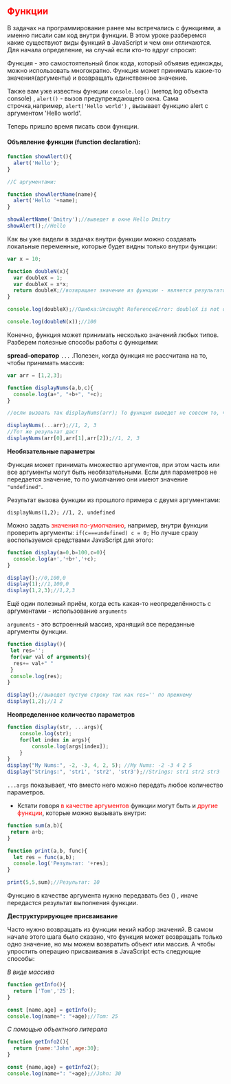 ## <font color="red">Функции</font>
В задачах на программирование ранее мы встречались с функциями, а именно писали сам код внутри функции. В этом уроке разберемся какие существуют виды функций в JavaScript и чем они отличаются.
Для начала определение, на случай если кто-то вдруг спросит:

Функция - это самостоятельный блок кода, который объявив единожды, можно использовать многократно. Функция может принимать какие-то значения(аргументы) и возвращать единственное значение.

Также вам уже известны функции `console.log()` (метод log объекта console) , `alert()` - вызов предупреждающего окна.
Сама строчка,например, `alert('Hello world')` , вызывает функцию alert с аргументом 'Hello world'. 

Теперь пришло время писать свои функции.

#### Объявление функции (function declaration):

```js
function showAlert(){
  alert('Hello');
}

//С аргументами:

function showAlertName(name){
  alert('Hello '+name);
}

showAlertName('Dmitry');//выведет в окне Hello Dmitry
showAlert();//Hello
```

Как вы уже видели в задачах внутри функции можно создавать локальные переменные, которые будет видны только внутри функции:

```js
var x = 10;

function doubleN(x){
  var doubleX = 1;
  var doubleX = x*x;
  return doubleX;//возвращает значение из функции - является результатом её выполнения
}

console.log(doubleX);//Ошибка:Uncaught ReferenceError: doubleX is not defined

console.log(doubleN(x));//100
```

Конечно, функция может принимать несколько значений любых типов. Разберем полезные способы работы с функциями:

<b>spread-оператор</b> `...` .Полезен, когда функция не рассчитана на то, чтобы принимать массив:

```js
var arr = [1,2,3];

function displayNums(a,b,c){
  console.log(a+", "+b+", "+c);
}

//если вызвать так displayNums(arr); То функция выведет не совсем то, что мы ожидаем.

displayNums(...arr);//1, 2, 3
//Тот же результат даст 
displayNums(arr[0],arr[1],arr[2]);//1, 2, 3
```

<b>Необязательные параметры</b>

Функция может принимать множество аргументов, при этом часть или все аргументы могут быть необязательными. Если для параметров не передается значение, то по умолчанию они имеют значение `"undefined"`. 

Результат вызова функции из прошлого примера с двумя аргументами:

`displayNums(1,2); //1, 2, undefined`

Можно задать <font color="red">значения по-умолчанию</font>, например, внутри функции проверить аргументы: `if(c===undefined) c = 0;`
Но лучше сразу воспользуемся средствами JavaScript для этого:

```js
function display(a=0,b=100,c=0){
  console.log(a+','+b+','+c);
}

display();//0,100,0
display(1);//1,100,0
display(1,2,3);//1,2,3
```

Ещё один полезный приём, когда есть какая-то неопределённость с аргументами - использование `arguments`

`arguments` - это встроенный массив, хранящий все переданные аргументы функции.

```js
function display(){
 let res='';
 for(var val of arguments){
  res+= val+" "
 }
 console.log(res);
}

display();//выведет пустую строку так как res='' по прежнему
display(1,2);//1 2
```

<b>Неопределенное количество параметров</b>

```js
function display(str, ...args){
    console.log(str);
    for(let index in args){
        console.log(args[index]);
    }
}
display("My Nums:", -2, -3, 4, 2, 5); //My Nums: -2 -3 4 2 5
display("Strings:", 'str1', 'str2', 'str3');//Strings: str1 str2 str3
```

`...args` показывает, что вместо него можно передать любое количество параметров.

 * Кстати говоря <font color="red">в качестве аргументов</font> функции могут быть и <font color="red">другие функции</font>, которые можно вызывать внутри:

```js
function sum(a,b){
 return a+b;
}

function print(a,b, func){
  let res = func(a,b);
  console.log('Результат: '+res);
}

print(5,5,sum);//Результат: 10
```

Функцию в качестве аргумента нужно передавать без () , иначе передастся результат выполнения функции.

<b>Деструктурирующее присваивание</b>

Часто нужно возвращать из функции некий набор значений.
В самом начале этого шага было сказано, что функция может возвращать только одно значение, но мы можем возвратить объект или массив. А чтобы упростить операцию присваивания в JavaScript есть следующие способы:

_В виде массива_

```js
function getInfo(){
  return ['Tom','25'];
}

const [name,age] = getInfo();
console.log(name+": "+age);//Tom: 25
```

_С помощью объектного литерала_

```js
function getInfo2(){
  return {name:'John',age:30};
}

const {name,age} = getInfo2();
console.log(name+": "+age);//John: 30
```